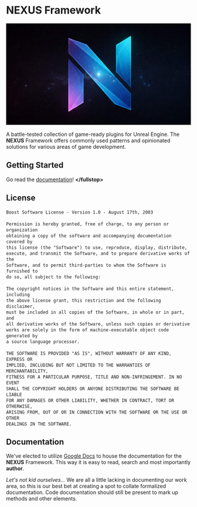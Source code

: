 # NEXUS Framework

![NEXUS](SourceAssets/GitHubLander.jpg)

A battle-tested collection of game-ready plugins for Unreal Engine. The **NEXUS** Framework offers commonly used patterns and opinionated solutions for various areas of game development.


## Getting Started

Go read the [documentation](https://docs.google.com/document/d/12IpriZXgPKLbOO80c9wkD5uY-Q_9e2lagb-SIDg31Bk/#heading=h.k501g8du8nij)! **\</fullstop\>**

## License

````log
Boost Software License - Version 1.0 - August 17th, 2003

Permission is hereby granted, free of charge, to any person or organization
obtaining a copy of the software and accompanying documentation covered by
this license (the "Software") to use, reproduce, display, distribute,
execute, and transmit the Software, and to prepare derivative works of the
Software, and to permit third-parties to whom the Software is furnished to
do so, all subject to the following:

The copyright notices in the Software and this entire statement, including
the above license grant, this restriction and the following disclaimer,
must be included in all copies of the Software, in whole or in part, and
all derivative works of the Software, unless such copies or derivative
works are solely in the form of machine-executable object code generated by
a source language processor.

THE SOFTWARE IS PROVIDED "AS IS", WITHOUT WARRANTY OF ANY KIND, EXPRESS OR
IMPLIED, INCLUDING BUT NOT LIMITED TO THE WARRANTIES OF MERCHANTABILITY,
FITNESS FOR A PARTICULAR PURPOSE, TITLE AND NON-INFRINGEMENT. IN NO EVENT
SHALL THE COPYRIGHT HOLDERS OR ANYONE DISTRIBUTING THE SOFTWARE BE LIABLE
FOR ANY DAMAGES OR OTHER LIABILITY, WHETHER IN CONTRACT, TORT OR OTHERWISE,
ARISING FROM, OUT OF OR IN CONNECTION WITH THE SOFTWARE OR THE USE OR OTHER
DEALINGS IN THE SOFTWARE.
````

## Documentation

We've elected to utilize [Google Docs](https://docs.google.com/document/d/12IpriZXgPKLbOO80c9wkD5uY-Q_9e2lagb-SIDg31Bk/#heading=h.k501g8du8nij) to house the documentation for the **NEXUS** Framework. This way it is easy to read, search and most importantly **author**.

*Let's not kid ourselves...* We are all a little lacking in documenting our work area, so this is our best bet at creating a spot to collate formalized documentation. Code documentation should still be present to mark up methods and other elements. 
